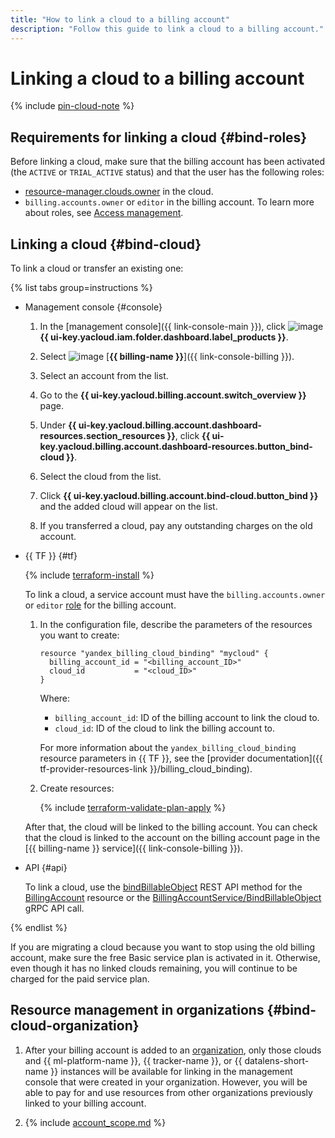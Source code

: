 ```yaml
---
title: "How to link a cloud to a billing account"
description: "Follow this guide to link a cloud to a billing account."
---
```


# Linking a cloud to a billing account

{% include [pin-cloud-note](../_includes/pin-cloud-note.md) %}

## Requirements for linking a cloud {#bind-roles}

Before linking a cloud, make sure that the billing account has been activated (the `ACTIVE` or `TRIAL_ACTIVE` status) and that the user has the following roles:
* [resource-manager.clouds.owner](../../resource-manager/security/index.md#resource-manager-clouds-owner) in the cloud.
* `billing.accounts.owner` or `editor` in the billing account. To learn more about roles, see [Access management](../security/index.md#roles-list).

## Linking a cloud {#bind-cloud}

To link a cloud or transfer an existing one:

{% list tabs group=instructions %}

- Management console {#console}

  1. In the [management console]({{ link-console-main }}), click ![image](../../_assets/console-icons/dots-9.svg) **{{ ui-key.yacloud.iam.folder.dashboard.label_products }}**.

  1. Select ![image](../../_assets/console-icons/credit-card.svg) [**{{ billing-name }}**]({{ link-console-billing }}).

  1. Select an account from the list.

  1. Go to the **{{ ui-key.yacloud.billing.account.switch_overview }}** page.

  1. Under **{{ ui-key.yacloud.billing.account.dashboard-resources.section_resources }}**, click **{{ ui-key.yacloud.billing.account.dashboard-resources.button_bind-cloud }}**.

  1. Select the cloud from the list.

  1. Click **{{ ui-key.yacloud.billing.account.bind-cloud.button_bind }}** and the added cloud will appear on the list.

  1. If you transferred a cloud, pay any outstanding charges on the old account.

- {{ TF }} {#tf}

   {% include [terraform-install](../../_includes/terraform-install.md) %}

   To link a cloud, a service account must have the `billing.accounts.owner` or `editor` [role](../security/index.md#set-role) for the billing account.

  1. In the configuration file, describe the parameters of the resources you want to create:

      ```hcl
      resource "yandex_billing_cloud_binding" "mycloud" {
        billing_account_id = "<billing_account_ID>"
        cloud_id           = "<cloud_ID>"
      }
      ```

      Where:

      * `billing_account_id`: ID of the billing account to link the cloud to.
      * `cloud_id`: ID of the cloud to link the billing account to.

      For more information about the `yandex_billing_cloud_binding` resource parameters in {{ TF }}, see the [provider documentation]({{ tf-provider-resources-link }}/billing_cloud_binding).

  1. Create resources:

      {% include [terraform-validate-plan-apply](../../_tutorials/terraform-validate-plan-apply.md) %}

   After that, the cloud will be linked to the billing account. You can check that the cloud is linked to the account on the billing account page in the [{{ billing-name }} service]({{ link-console-billing }}).

- API {#api}

   To link a cloud, use the [bindBillableObject](../api-ref/BillingAccount/bindBillableObject.md) REST API method for the [BillingAccount](../api-ref/BillingAccount/index.md) resource or the [BillingAccountService/BindBillableObject](../api-ref/grpc/billing_account_service.md#BindBillableObject) gRPC API call.

{% endlist %}


If you are migrating a cloud because you want to stop using the old billing account, make sure the free Basic service plan is activated in it. Otherwise, even though it has no linked clouds remaining, you will continue to be charged for the paid service plan.

## Resource management in organizations {#bind-cloud-organization}

1. After your billing account is added to an [organization](../concepts/organization.md), only those clouds and {{ ml-platform-name }}, {{ tracker-name }}, or {{ datalens-short-name }} instances will be available for linking in the management console that were created in your organization. However, you will be able to pay for and use resources from other organizations previously linked to your billing account.

1. {% include [account_scope.md](../_includes/account-scope.md) %}
